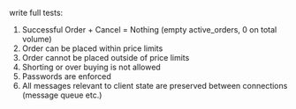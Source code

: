 write full tests:
1. Successful Order + Cancel = Nothing (empty active_orders, 0 on total volume)
2. Order can be placed within price limits
3. Order cannot be placed outside of price limits
4. Shorting or over buying is not allowed
5. Passwords are enforced
6. All messages relevant to client state are preserved between connections (message queue etc.)